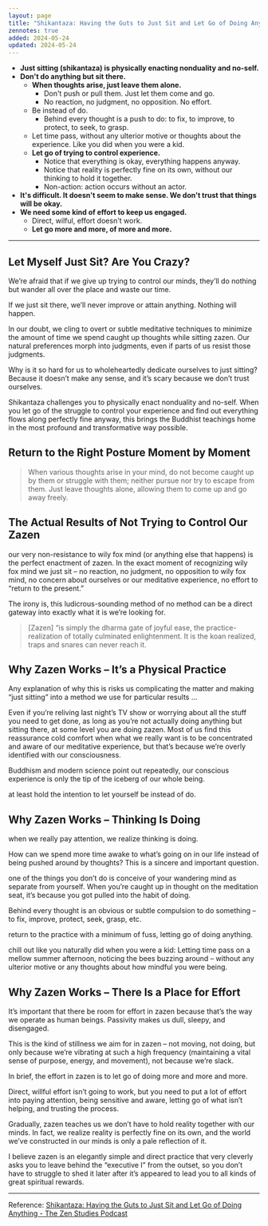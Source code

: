 ```yaml
---
layout: page
title: "Shikantaza: Having the Guts to Just Sit and Let Go of Doing Anything"
zennotes: true
added: 2024-05-24
updated: 2024-05-24
---
```


- **Just sitting (shikantaza) is physically enacting nonduality and no-self.**
- **Don't do anything but sit there.**
    - **When thoughts arise, just leave them alone.**
        - Don't push or pull them. Just let them come and go.
        - No reaction, no judgment, no opposition. No effort.
    - Be instead of do.
        - Behind every thought is a push to do: to fix, to improve, to protect, to seek, to grasp.
    - Let time pass, without any ulterior motive or thoughts about the experience. Like you did when you were a kid.
    - **Let go of trying to control experience.**
        - Notice that everything is okay, everything happens anyway.
        - Notice that reality is perfectly fine on its own, without our thinking to hold it together.
        - Non-action: action occurs without an actor.
- **It's difficult. It doesn't seem to make sense. We don't trust that things will be okay.**
- **We need some kind of effort to keep us engaged.**
    - Direct, wilful, effort doesn't work.
    - **Let go more and more, of more and more.**

---

## Let Myself Just Sit? Are You Crazy?

We’re afraid that if we give up trying to control our minds, they’ll do nothing but wander all over the place and waste our time.

If we just sit there, we’ll never improve or attain anything. Nothing will happen.

In our doubt, we cling to overt or subtle meditative techniques to minimize the amount of time we spend caught up thoughts while sitting zazen. Our natural preferences morph into judgments, even if parts of us resist those judgments.

Why is it so hard for us to wholeheartedly dedicate ourselves to just sitting? Because it doesn’t make any sense, and it’s scary because we don’t trust ourselves.

Shikantaza challenges you to physically enact nonduality and no-self. When you let go of the struggle to control your experience and find out everything flows along perfectly fine anyway, this brings the Buddhist teachings home in the most profound and transformative way possible.

## Return to the Right Posture Moment by Moment

> When various thoughts arise in your mind, do not become caught up by them or struggle with them; neither pursue nor try to escape from them. Just leave thoughts alone, allowing them to come up and go away freely.

## The Actual Results of Not Trying to Control Our Zazen

our very non-resistance to wily fox mind (or anything else that happens) is the perfect enactment of zazen. In the exact moment of recognizing wily fox mind we just sit – no reaction, no judgment, no opposition to wily fox mind, no concern about ourselves or our meditative experience, no effort to “return to the present.”

The irony is, this ludicrous-sounding method of no method can be a direct gateway into exactly what it is we’re looking for.

> [Zazen] “is simply the dharma gate of joyful ease, the practice-realization of totally culminated enlightenment. It is the koan realized, traps and snares can never reach it.

## Why Zazen Works – It’s a Physical Practice

Any explanation of why this is risks us complicating the matter and making “just sitting” into a method we use for particular results ...

Even if you’re reliving last night’s TV show or worrying about all the stuff you need to get done, as long as you’re not actually doing anything but sitting there, at some level you are doing zazen. Most of us find this reassurance cold comfort when what we really want is to be concentrated and aware of our meditative experience, but that’s because we’re overly identified with our consciousness.

Buddhism and modern science point out repeatedly, our conscious experience is only the tip of the iceberg of our whole being.

at least hold the intention to let yourself be instead of do.

## Why Zazen Works – Thinking Is Doing

when we really pay attention, we realize thinking is doing.

How can we spend more time awake to what’s going on in our life instead of being pushed around by thoughts? This is a sincere and important question.

one of the things you don’t do is conceive of your wandering mind as separate from yourself. When you’re caught up in thought on the meditation seat, it’s because you got pulled into the habit of doing.

Behind every thought is an obvious or subtle compulsion to do something – to fix, improve, protect, seek, grasp, etc.

return to the practice with a minimum of fuss, letting go of doing anything.

chill out like you naturally did when you were a kid: Letting time pass on a mellow summer afternoon, noticing the bees buzzing around – without any ulterior motive or any thoughts about how mindful you were being.

## Why Zazen Works – There Is a Place for Effort

It’s important that there be room for effort in zazen because that’s the way we operate as human beings. Passivity makes us dull, sleepy, and disengaged.

This is the kind of stillness we aim for in zazen – not moving, not doing, but only because we’re vibrating at such a high frequency (maintaining a vital sense of purpose, energy, and movement), not because we’re slack.

In brief, the effort in zazen is to let go of doing more and more and more.

Direct, willful effort isn’t going to work, but you need to put a lot of effort into paying attention, being sensitive and aware, letting go of what isn’t helping, and trusting the process.

Gradually, zazen teaches us we don’t have to hold reality together with our minds. In fact, we realize reality is perfectly fine on its own, and the world we’ve constructed in our minds is only a pale reflection of it.

I believe zazen is an elegantly simple and direct practice that very cleverly asks you to leave behind the “executive I” from the outset, so you don’t have to struggle to shed it later after it’s appeared to lead you to all kinds of great spiritual rewards.

---

Reference: [Shikantaza: Having the Guts to Just Sit and Let Go of Doing Anything - The Zen Studies Podcast](https://zenstudiespodcast.com/shikantaza/)
